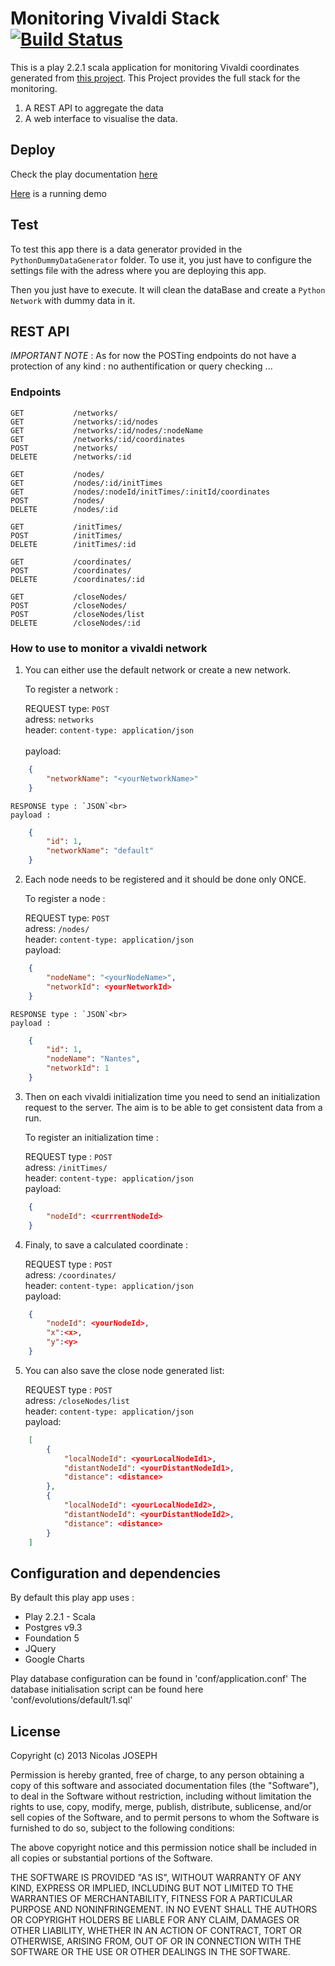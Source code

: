 Monitoring Vivaldi Stack [![Build Status](https://travis-ci.org/callicles/VivaldiMonitoringPlay.png?branch=master)](https://travis-ci.org/callicles/VivaldiMonitoringPlay)
=====================================

This is a play 2.2.1 scala application for monitoring Vivaldi coordinates generated from [this project](https://github.com/BeyondTheClouds/VivaldiGSI). This Project provides the full stack for the monitoring.

1. A REST API to aggregate the data
2. A web interface to visualise the data.

## Deploy

Check the play documentation [here](http://www.playframework.com/documentation/2.2.1/Production)

[Here](http://vivaldi-monitoring-demo.herokuapp.com/) is a running demo

## Test

To test this app there is a data generator provided in the `PythonDummyDataGenerator` folder. To use it, you just have to configure the settings file with the adress where you are deploying this app.

Then you just have to execute. It will clean the dataBase and create a `Python Network` with dummy data in it.

## REST API

_IMPORTANT NOTE_ : As for now the POSTing endpoints do not have a protection of any kind : no authentification or query checking ...


### Endpoints

    GET           /networks/
    GET           /networks/:id/nodes
    GET           /networks/:id/nodes/:nodeName                                 
    GET           /networks/:id/coordinates
    POST          /networks/                                         
    DELETE        /networks/:id                                     
    
    GET           /nodes/                                           
    GET           /nodes/:id/initTimes                                
    GET           /nodes/:nodeId/initTimes/:initId/coordinates       
    POST          /nodes/                                           
    DELETE        /nodes/:id                                          
    
    GET           /initTimes/                                        
    POST          /initTimes/                                        
    DELETE        /initTimes/:id                                     
    
    GET           /coordinates/                                       
    POST          /coordinates/                                      
    DELETE        /coordinates/:id
    
    GET           /closeNodes/                                        
    POST          /closeNodes/                                        
    POST          /closeNodes/list                                    
    DELETE        /closeNodes/:id                                     


### How to use to monitor a vivaldi network

1. You can either use the default network or create a new network.

    To register a network :

    REQUEST type: `POST` <br> 
    adress: `networks` <br> 
    header: `content-type: application/json`<br>  
    payload:
```Json
    {
        "networkName": "<yourNetworkName>"
    }
```

    RESPONSE type : `JSON`<br> 
    payload :
```Json
    {
        "id": 1,
        "networkName": "default"
    }
```



2. Each node needs to be registered and it should be done only ONCE.<br>

    To register a node :

    REQUEST type: `POST`<br> 
    adress: `/nodes/`<br> 
    header: `content-type: application/json`<br> 
    payload:
```Json
    {
        "nodeName": "<yourNodeName>",
        "networkId": <yourNetworkId>
    }
```

    RESPONSE type : `JSON`<br> 
    payload :
```Json
    {
        "id": 1,
        "nodeName": "Nantes",
        "networkId": 1
    }
```



3. Then on each vivaldi initialization time you need to send an initialization request to the server. The aim is to be able to get consistent data from a run.<br>

    To register an initialization time :

    REQUEST type : `POST`<br> 
    adress: `/initTimes/`<br> 
    header: `content-type: application/json`<br> 
    payload:
```Json
    {
        "nodeId": <currrentNodeId>
    }
```


4. Finaly, to save a calculated coordinate :

    REQUEST type : `POST`<br> 
    adress: `/coordinates/`<br> 
    header: `content-type: application/json` <br> 
    payload:
```Json
    {
        "nodeId": <yourNodeId>,
        "x":<x>,
        "y":<y>
    }
```

5. You can also save the close node generated list:

    REQUEST type : `POST`<br> 
    adress: `/closeNodes/list`<br> 
    header: `content-type: application/json` <br> 
    payload:
```Json
    [
        {
            "localNodeId": <yourLocalNodeId1>,
            "distantNodeId": <yourDistantNodeId1>,
            "distance": <distance>
        },
        {
            "localNodeId": <yourLocalNodeId2>,
            "distantNodeId": <yourDistantNodeId2>,
            "distance": <distance>
        }
    ]
```

## Configuration and dependencies

By default this play app uses :<br>  
- Play 2.2.1 - Scala 
- Postgres v9.3
- Foundation 5
- JQuery
- Google Charts

Play database configuration can be found in 'conf/application.conf'
The database initialisation script can be found here 'conf/evolutions/default/1.sql'


## License

Copyright (c) 2013 Nicolas JOSEPH

Permission is hereby granted, free of charge, to any person obtaining a copy
of this software and associated documentation files (the "Software"), to deal
in the Software without restriction, including without limitation the rights
to use, copy, modify, merge, publish, distribute, sublicense, and/or sell
copies of the Software, and to permit persons to whom the Software is
furnished to do so, subject to the following conditions:

The above copyright notice and this permission notice shall be included in
all copies or substantial portions of the Software.

THE SOFTWARE IS PROVIDED "AS IS", WITHOUT WARRANTY OF ANY KIND, EXPRESS OR
IMPLIED, INCLUDING BUT NOT LIMITED TO THE WARRANTIES OF MERCHANTABILITY,
FITNESS FOR A PARTICULAR PURPOSE AND NONINFRINGEMENT. IN NO EVENT SHALL THE
AUTHORS OR COPYRIGHT HOLDERS BE LIABLE FOR ANY CLAIM, DAMAGES OR OTHER
LIABILITY, WHETHER IN AN ACTION OF CONTRACT, TORT OR OTHERWISE, ARISING FROM,
OUT OF OR IN CONNECTION WITH THE SOFTWARE OR THE USE OR OTHER DEALINGS IN
THE SOFTWARE.
